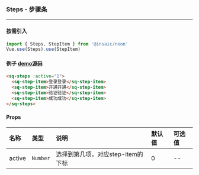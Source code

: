 ### Steps - 步骤条

---
#### 按需引入

```js
import { Steps, StepItem } from '@insaic/neon'
Vue.use(Steps).use(StepItem)
```

#### 例子 [demo源码](https://github.com/insaic/neon/blob/dev/examples/routers/steps.vue)
```html
<sq-steps :active="1">
  <sq-step-item>登录登录</sq-step-item>
  <sq-step-item>开通开通</sq-step-item>
  <sq-step-item>验证验证</sq-step-item>
  <sq-step-item>成功成功</sq-step-item>
</sq-steps>
```

#### Props
 名称    | 类型        | 说明                          | 默认值  | 可选值
:------ |:---------  |:--------                       |:-------|:------
 active | `Number`  | 选择到第几项，对应step-item的下标 |   0    | --